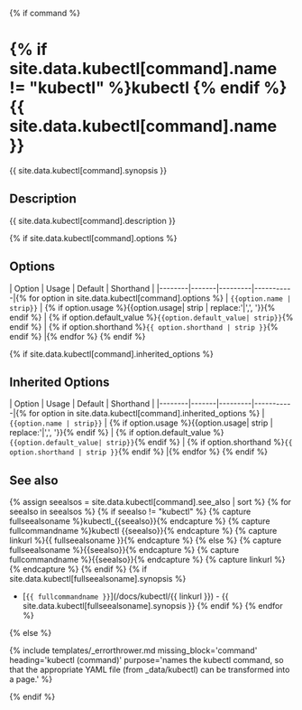 {% if command %}

# {% if site.data.kubectl[command].name != "kubectl" %}kubectl {% endif %}{{ site.data.kubectl[command].name }}

{{ site.data.kubectl[command].synopsis }}

## Description

{{ site.data.kubectl[command].description }}

{% if site.data.kubectl[command].options %}
## Options

| Option | Usage | Default | Shorthand |
|--------|-------|---------|-----------|{% for option in site.data.kubectl[command].options %}
| `{{option.name | strip}}` | {% if option.usage %}{{option.usage| strip | replace:'|',', '}}{% endif %} | {% if option.default_value %}`{{option.default_value| strip}}`{% endif %} | {% if option.shorthand %}`{{ option.shorthand | strip }}`{% endif %} |{% endfor %}
{% endif %}

{% if site.data.kubectl[command].inherited_options %}
## Inherited Options

| Option | Usage | Default | Shorthand |
|--------|-------|---------|-----------|{% for option in site.data.kubectl[command].inherited_options %}
| `{{option.name | strip}}` | {% if option.usage %}{{option.usage| strip | replace:'|',', '}}{% endif %} | {% if option.default_value %}`{{option.default_value| strip}}`{% endif %} | {% if option.shorthand %}`{{ option.shorthand | strip }}`{% endif %} |{% endfor %}
{% endif %}

## See also

{% assign seealsos = site.data.kubectl[command].see_also | sort %}
{% for seealso in seealsos %}
  {% if seealso != "kubectl" %}
    {% capture fullseealsoname %}kubectl_{{seealso}}{% endcapture %}
    {% capture fullcommandname %}kubectl {{seealso}}{% endcapture %}
    {% capture linkurl %}{{ fullseealsoname }}{% endcapture %}
  {% else %}
    {% capture fullseealsoname %}{{seealso}}{% endcapture %}
    {% capture fullcommandname %}{{seealso}}{% endcapture %}
    {% capture linkurl %}{% endcapture %}
  {% endif %}
{% if site.data.kubectl[fullseealsoname].synopsis %}
- [`{{ fullcommandname }}`](/docs/kubectl/{{ linkurl }}) - {{ site.data.kubectl[fullseealsoname].synopsis }}
{% endif %}
{% endfor %}

{% else %}

{% include templates/_errorthrower.md missing_block='command' heading='kubectl (command)' purpose='names the kubectl command, so that the appropriate YAML file (from _data/kubectl) can be transformed into a page.' %}

{% endif %}
